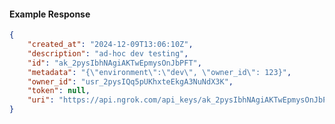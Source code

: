 <!-- Code generated for API Clients. DO NOT EDIT. -->

#### Example Response

```json
{
	"created_at": "2024-12-09T13:06:10Z",
	"description": "ad-hoc dev testing",
	"id": "ak_2pysIbhNAgiAKTwEpmysOnJbPFT",
	"metadata": "{\"environment\":\"dev\", \"owner_id\": 123}",
	"owner_id": "usr_2pysIQq5pUKhxteEkgA3NuNdX3K",
	"token": null,
	"uri": "https://api.ngrok.com/api_keys/ak_2pysIbhNAgiAKTwEpmysOnJbPFT"
}
```
